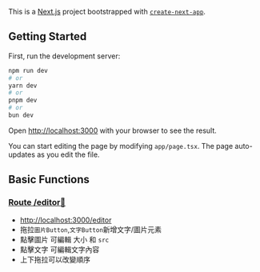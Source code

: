 This is a [Next.js](https://nextjs.org) project bootstrapped with [`create-next-app`](https://nextjs.org/docs/app/api-reference/cli/create-next-app).

## Getting Started

First, run the development server:

```bash
npm run dev
# or
yarn dev
# or
pnpm dev
# or
bun dev
```

Open [http://localhost:3000](http://localhost:3000) with your browser to see the result.

You can start editing the page by modifying `app/page.tsx`. The page auto-updates as you edit the file.

## Basic Functions

### [Route /editor🔗](http://localhost:3000/editor)

- [http://localhost:3000/editor](http://localhost:3000/editor)
- 拖拉`圖片Button`,`文字Button`新增文字/圖片元素
- 點擊圖片 可編輯 大小 和 `src`
- 點擊文字 可編輯文字內容
- 上下拖拉可以改變順序
